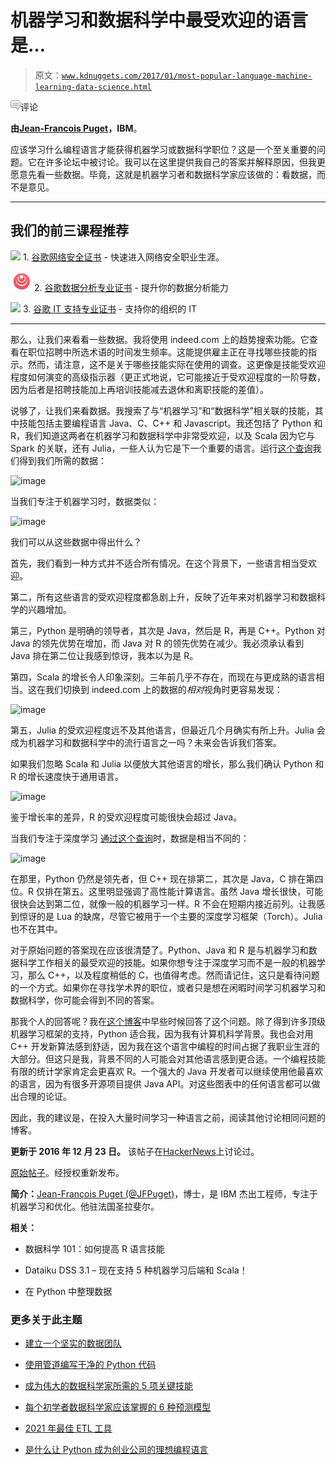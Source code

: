 # 机器学习和数据科学中最受欢迎的语言是…

> 原文：[`www.kdnuggets.com/2017/01/most-popular-language-machine-learning-data-science.html`](https://www.kdnuggets.com/2017/01/most-popular-language-machine-learning-data-science.html)

![c](img/3d9c022da2d331bb56691a9617b91b90.png)评论

**由[Jean-Francois Puget](https://www.ibm.com/developerworks/mydeveloperworks/blogs/jfp/?lang=en)，IBM**。

应该学习什么编程语言才能获得机器学习或数据科学职位？这是一个至关重要的问题。它在许多论坛中被讨论。我可以在这里提供我自己的答案并解释原因，但我更愿意先看一些数据。毕竟，这就是机器学习者和数据科学家应该做的：看数据，而不是意见。

* * *

## 我们的前三课程推荐

![](img/0244c01ba9267c002ef39d4907e0b8fb.png) 1\. [谷歌网络安全证书](https://www.kdnuggets.com/google-cybersecurity) - 快速进入网络安全职业生涯。

![](img/e225c49c3c91745821c8c0368bf04711.png) 2\. [谷歌数据分析专业证书](https://www.kdnuggets.com/google-data-analytics) - 提升你的数据分析能力

![](img/0244c01ba9267c002ef39d4907e0b8fb.png) 3\. [谷歌 IT 支持专业证书](https://www.kdnuggets.com/google-itsupport) - 支持你的组织的 IT

* * *

那么，让我们来看看一些数据。我将使用 indeed.com 上的趋势搜索功能。它查看在职位招聘中所选术语的时间发生频率。这能提供雇主正在寻找哪些技能的指示。然而，请注意，这不是关于哪些技能实际在使用的调查。这更像是技能受欢迎程度如何演变的高级指示器（更正式地说，它可能接近于受欢迎程度的一阶导数，因为后者是招聘技能加上再培训技能减去退休和离职技能的差值）。

说够了，让我们来看数据。我搜索了与“机器学习”和“数据科学”相关联的技能，其中技能包括主要编程语言 Java、C、C++ 和 Javascript。我还包括了 Python 和 R，我们知道这两者在机器学习和数据科学中非常受欢迎，以及 Scala 因为它与 Spark 的关联，还有 Julia，一些人认为它是下一个重要的语言。运行[这个查询](https://www.indeed.com/jobtrends/q-python-and-%28%22machine-learning%22-or-%22data-science%22%29-q-R-and-%28%22machine-learning%22-or-%22data-science%22%29-q-Java-and-%28%22machine-learning%22-or-%22data-science%22%29-q-Javascript-and-%28%22machine-learning%22-or-%22data-science%22%29-q-C-and-%28%22machine-learning%22-or-%22data-science%22%29-q-C++-and-%28%22machine-learning%22-or-%22data-science%22%29-q-Julia-and-%28%22machine-learning%22-or-%22data-science%22%29-q-scala-and-%28%22machine-learning%22-or-%22data-science%22%29.html)我们得到我们所需的数据：

![image](img/8d02117d13f6193fc1c88dbb5c436d34.png)

当我们专注于机器学习时，数据类似：

![image](img/fa40a2642a44c833a6b402cc760a8b56.png)

我们可以从这些数据中得出什么？

首先，我们看到一种方式并不适合所有情况。在这个背景下，一些语言相当受欢迎。

第二，所有这些语言的受欢迎程度都急剧上升，反映了近年来对机器学习和数据科学的兴趣增加。

第三，Python 是明确的领导者，其次是 Java，然后是 R，再是 C++。Python 对 Java 的领先优势在增加，而 Java 对 R 的领先优势在减少。我必须承认看到 Java 排在第二位让我感到惊讶，我本以为是 R。

第四，Scala 的增长令人印象深刻。三年前几乎不存在，而现在与更成熟的语言相当。这在我们切换到 indeed.com 上的数据的*相对*视角时更容易发现：

![image](img/3b4a741d15b4225bdaa8375576def66e.png)

第五，Julia 的受欢迎程度远不及其他语言，但最近几个月确实有所上升。Julia 会成为机器学习和数据科学中的流行语言之一吗？未来会告诉我们答案。

如果我们忽略 Scala 和 Julia 以便放大其他语言的增长，那么我们确认 Python 和 R 的增长速度快于通用语言。

![image](img/7246397fe993e7eec10ac4889140a8b6.png)

鉴于增长率的差异，R 的受欢迎程度可能很快会超过 Java。

当我们专注于深度学习 [通过这个查询](https://www.indeed.com/jobtrends/q-Python-and-%22deep-learning%22-q-R-and-%22deep-learning%22-q-Java-and-%22deep-learning%22-q-Javascript-and-%22deep-learning%22-q-C-and-%22deep-learning%22-q-C++-and-%22deep-learning%22-q-Julia-and-%22deep-learning%22-q-Scala-and-%22deep-learning%22-q-Lua-and-%22deep-learning%22.html)时，数据是相当不同的：

![image](img/42cb4251cedf2ec9b92bab667fb3a18a.png)

在那里，Python 仍然是领先者，但 C++ 现在排第二，其次是 Java，C 排在第四位。R 仅排在第五。这里明显强调了高性能计算语言。虽然 Java 增长很快，可能很快会达到第二位，就像一般的机器学习一样。R 不会在短期内接近前列。让我感到惊讶的是 Lua 的缺席，尽管它被用于一个主要的深度学习框架（Torch）。Julia 也不在其中。

对于原始问题的答案现在应该很清楚了。Python、Java 和 R 是与机器学习和数据科学工作相关的最受欢迎的技能。如果你想专注于深度学习而不是一般的机器学习，那么 C++，以及程度稍低的 C，也值得考虑。然而请记住，这只是看待问题的一个方式。如果你在寻找学术界的职位，或者只是想在闲暇时间学习机器学习和数据科学，你可能会得到不同的答案。

那我个人的回答呢？我在[这个博客](https://www.ibm.com/developerworks/community/blogs/jfp/entry/Why_Python?lang=en)中早些时候回答了这个问题。除了得到许多顶级机器学习框架的支持，Python 适合我，因为我有计算机科学背景。我也会对用 C++ 开发新算法感到舒适，因为我在这个语言中编程的时间占据了我职业生涯的大部分。但这只是我，背景不同的人可能会对其他语言感到更合适。一个编程技能有限的统计学家肯定会更喜欢 R。一个强大的 Java 开发者可以继续使用他最喜欢的语言，因为有很多开源项目提供 Java API。对这些图表中的任何语言都可以做出合理的论证。

因此，我的建议是，在投入大量时间学习一种语言之前，阅读其他讨论相同问题的博客。

**更新于 2016 年 12 月 23 日。** 该帖子在[HackerNews](https://news.ycombinator.com/item?id=13239530)上讨论过。

[原始帖子](https://www.ibm.com/developerworks/community/blogs/jfp/entry/What_Language_Is_Best_For_Machine_Learning_And_Data_Science?lang=en)。经授权重新发布。

**简介：**[Jean-François Puget (@JFPuget)](https://twitter.com/jfpuget?lang=en)，博士，是 IBM 杰出工程师，专注于机器学习和优化。他驻法国圣拉斐尔。

**相关：**

+   数据科学 101：如何提高 R 语言技能

+   Dataiku DSS 3.1 – 现在支持 5 种机器学习后端和 Scala！

+   在 Python 中整理数据

### 更多关于此主题

+   [建立一个坚实的数据团队](https://www.kdnuggets.com/2021/12/build-solid-data-team.html)

+   [使用管道编写干净的 Python 代码](https://www.kdnuggets.com/2021/12/write-clean-python-code-pipes.html)

+   [成为伟大的数据科学家所需的 5 项关键技能](https://www.kdnuggets.com/2021/12/5-key-skills-needed-become-great-data-scientist.html)

+   [每个初学者数据科学家应该掌握的 6 种预测模型](https://www.kdnuggets.com/2021/12/6-predictive-models-every-beginner-data-scientist-master.html)

+   [2021 年最佳 ETL 工具](https://www.kdnuggets.com/2021/12/mozart-best-etl-tools-2021.html)

+   [是什么让 Python 成为创业公司的理想编程语言](https://www.kdnuggets.com/2021/12/makes-python-ideal-programming-language-startups.html)
